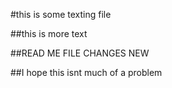 #this is some texting file

##this is more text

##READ ME FILE CHANGES NEW

##I hope this isnt much of a problem